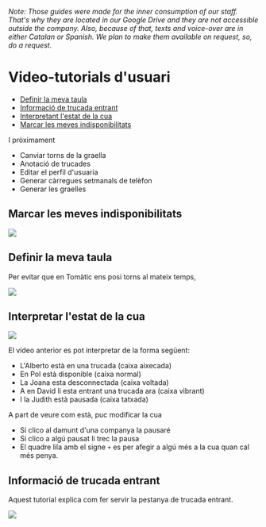 _Note:
Those guides were made for the inner consumption of our staff.
That's why they are located in our Google Drive and they are not accessible outside the company.
Also, because of that, texts and voice-over are in either Catalan or Spanish.
We plan to make them available on request,
so, do a request._

# Video-tutorials d'usuari

- [Definir la meva taula](definir-la-meva-taula)
- [Informació de trucada entrant](informacio-de-trucada-entrant)
- [Interpretant l'estat de la cua](interpretar-l-estat-de-la-cua)
- [Marcar les meves indisponibilitats](marcar-les-meves-indisponibilitats)

I pròximament

- Canviar torns de la graella
- Anotació de trucades
- Editar el perfil d'usuaria
- Generar càrregues setmanals de telèfon
- Generar les graelles

## Marcar les meves indisponibilitats

[![](https://lh5.googleusercontent.com/-u_lPnGLPRcUojCukEhPX02HrGk9bD4_hO-3k2gfHppo6xidzEqWVw0zGcBSpVYRvCEJ9quvXTBzXePY5X17=w640-h360-k-pd)
](https://drive.google.com/file/d/1OaWtgNryEs_444R7pK7Ln2Q0iMIMdJ8C/preview)


## Definir la meva taula

Per evitar que en Tomàtic ens posi torns al mateix temps, 

[![](https://lh4.googleusercontent.com/9ojnBi1W3apHwVWy77TIbu_yH_l2p40c7AJot5eG2SgWrIqa412FPVrQPUBE9pubkWcS6G83cMFhy5Cbyd3x=w640-h360-k-pd)
](https://drive.google.com/file/d/1_px-e0w_MR9_k0lH-F7XAAwuxYCszh_K/preview)


## Interpretar l'estat de la cua

[![](https://lh6.googleusercontent.com/1O76ebwdcIiQdNj21cm8ySbu4rtVrWWjvJ4xSecAGNuT2Sa9XVpKeSkgaS-_EQ6EnKBHkNhkRjoVjDy9CIbi=w640-h360-k-pd)
](https://drive.google.com/file/d/1AiiyjbF9mQsynNAcsPH7sx4Xxkbh1x-2/preview)

El vídeo anterior es pot interpretar de la forma següent:

- L'Alberto està en una trucada (caixa aixecada)
- En Pol està disponible (caixa normal)
- La Joana esta desconnectada (caixa voltada)
- A en David li esta entrant una trucada ara (caixa vibrant)
- I la Judith està pausada (caixa tatxada)

A part de veure com està, puc modificar la cua

- Si clico al damunt d'una companya la pausaré
- Si clico a algú pausat li trec la pausa
- El quadre lila amb el signe `+` es per afegir a algú més a la cua quan cal més penya.

## Informació de trucada entrant

Aquest tutorial explica com fer servir la pestanya de trucada entrant.

[![](https://lh3.googleusercontent.com/gkLGlcN1rfcGDapJ7eTnv9s_cjUVPowGuXVlZhS3xVaiCa9q6C81XL-9QRVu5XeVtuqxwLLP6Ny98PMnUKX7=w640-h360-k-pd)
](https://drive.google.com/file/d/1BzMOrNKWNw-_QvJ6jrs4yC2vn1Gewt7A/preview)



